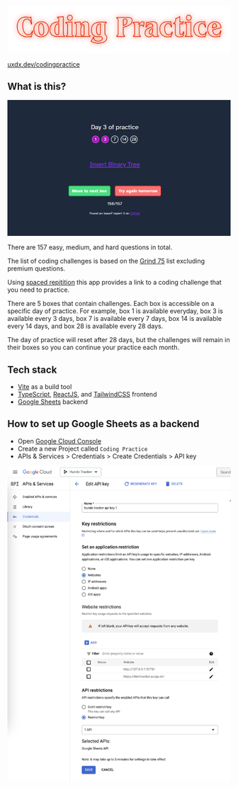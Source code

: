 ![](./src/assets/banner.png)

[uxdx.dev/codingpractice](https://uxdx.dev/codingpractice/)

## What is this?

![](./src/assets/coding-practice.PNG)

There are 157 easy, medium, and hard questions in total.

The list of coding challenges is based on the [Grind 75](https://www.techinterviewhandbook.org/grind75?weeks=26&hours=40&order=all_rounded&grouping=none) list excluding premium questions. 

Using [spaced repitition](https://en.wikipedia.org/wiki/Spaced_repetition) this app provides a link to a coding challenge that you need to practice.

There are 5 boxes that contain challenges. Each box is accessible on a specific day of practice. For example, box 1 is available everyday, box 3 is available every 3 days, box 7 is available every 7 days, box 14 is available every 14 days, and box 28 is available every 28 days.

The day of practice will reset after 28 days, but the challenges will remain in their boxes so you can continue your practice each month.


## Tech stack

- [Vite](https://vitejs.dev/) as a build tool
- [TypeScript](https://www.typescriptlang.org/), [ReactJS](https://react.dev/), and [TailwindCSS](https://tailwindcss.com/docs/guides/vite) frontend
- [Google Sheets](https://developers.google.com/sheets/api/guides/concepts) backend

## How to set up Google Sheets as a backend

- Open [Google Cloud Console](https://console.cloud.google.com/)
- Create a new Project called `Coding Practice`
- APIs & Services > Credentials > Create Credentials > API key

![](./src/assets/google-cloud-credentials-example.png)
